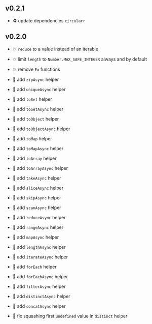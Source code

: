 ## v0.2.1

* ♻️ update dependencies `circularr`

## v0.2.0

* 💥 `reduce` to a value instead of an iterable

* 💥 limit `length` to `Number.MAX_SAFE_INTEGER` always and by default

* 💥 remove `Ex` functions

* 🌱 add `zipAsync` helper

* 🌱 add `uniqueAsync` helper

* 🌱 add `toSet` helper

* 🌱 add `toSetAsync` helper

* 🌱 add `toObject` helper

* 🌱 add `toObjectAsync` helper

* 🌱 add `toMap` helper

* 🌱 add `toMapAsync` helper

* 🌱 add `toArray` helper

* 🌱 add `toArrayAsync` helper

* 🌱 add `takeAsync` helper

* 🌱 add `sliceAsync` helper

* 🌱 add `skipAsync` helper

* 🌱 add `scanAsync` helper

* 🌱 add `reduceAsync` helper

* 🌱 add `rangeAsync` helper

* 🌱 add `mapAsync` helper

* 🌱 add `lengthAsync` helper

* 🌱 add `iterateAsync` helper

* 🌱 add `forEach` helper

* 🌱 add `forEachAsync` helper

* 🌱 add `filterAsync` helper

* 🌱 add `distinctAsync` helper

* 🌱 add `concatAsync` helper

* 🐞 fix squashing first `undefined` value in `distinct` helper
